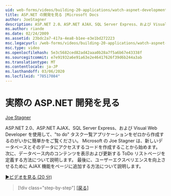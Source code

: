 ```yaml
---
uid: web-forms/videos/building-20-applications/watch-aspnet-development-in-action
title: ASP.NET の開発を見る |Microsoft Docs
author: JoeStagner
description: ASP.NET 2.0、ASP.NET AJAX、SQL Server Express、および Visual Web Developer を使用して、"to do" タスク一覧アプリケーションをゼロから作成するのがいかに簡単かをご覧ください。 Mic...
ms.author: riande
ms.date: 02/24/2009
ms.assetid: 23bdc2a7-417a-4ea8-b1ee-e3e1bd272223
msc.legacyurl: /web-forms/videos/building-20-applications/watch-aspnet-development-in-action
msc.type: video
ms.openlocfilehash: 5e3c5682ced82ad42aaa0b28a7f5a6b67e43338f
ms.sourcegitcommit: e7e91932a6e91a63e2e46417626f39d6b244a3ab
ms.translationtype: MT
ms.contentlocale: ja-JP
ms.lasthandoff: 03/06/2020
ms.locfileid: "78517084"
---
```

# <a name="watch-aspnet-development-in-action"></a>実際の ASP.NET 開発を見る

[Joe Stagner](https://github.com/JoeStagner)

ASP.NET 2.0、ASP.NET AJAX、SQL Server Express、および Visual Web Developer を使用して、"to do" タスク一覧アプリケーションをゼロから作成するのがいかに簡単かをご覧ください。 Microsoft の Joe Stagner は、新しいデータベースとそのデータにアクセスするコードを作成することから始めます。 次に、データベース内のコンテンツを表示および更新する ToDo リストページを定義する方法について説明します。 最後に、ユーザーエクスペリエンスを向上させるために AJAX 機能をページに追加する方法について説明します。

[&#9654;ビデオを見る (20 分)](https://channel9.msdn.com/Blogs/ASP-NET-Site-Videos/watch-aspnet-development-in-action)

> [!div class="step-by-step"]
> [[戻る]](lesson-8-working-with-the-gridview-and-formview.md)
